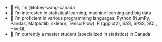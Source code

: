 - 👋 Hi, I’m @tobey-wang-canada
- 👀 I’m interested in statistical learning, machine learning and big data
- 🌱 I’m proficient in various programming languages: Python (NumPy, Pandas, Matplotlib, sklearn, TensorFlow), R (ggplot2), SAS, SPSS, SQL, HiveQL
- 💞️ I’m currently a master student (specialized in statistics) in Canada

<!---
macartney-wang/macartney-wang is a ✨ special ✨ repository because its `README.md` (this file) appears on your GitHub profile.
You can click the Preview link to take a look at your changes.
--->
